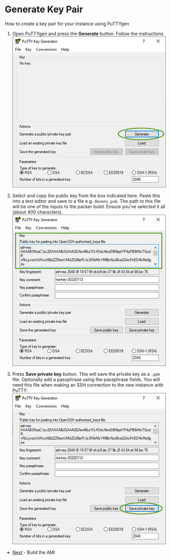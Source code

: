 # Generate Key Pair

How to create a key pair for your instance using PuTTYgen

1. Open PuTTYgen and press the **Generate** button. Follow the instructions
![Generate](./kp1.gif)

1. Select and copy the public key from the box indicated here. Paste this into a text editor and save to a file e.g. `devenv.pub`. The path to this file will be one of the inputs to the packer build. Ensure you've selected it all (about 400 characters).
![Generate](./kp2.gif)

1. Press **Save private key** button. This will save the private key as a `.ppk` file. Optionally add a passphrase using the passphrase fields.  You will need this file when making an SSH connection to the new instance with PuTTY.
![Generate](./kp3.gif)


* [Next](./ami.md) - Build the AMI